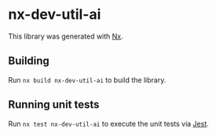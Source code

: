 # nx-dev-util-ai

This library was generated with [Nx](https://nx.dev).

## Building

Run `nx build nx-dev-util-ai` to build the library.

## Running unit tests

Run `nx test nx-dev-util-ai` to execute the unit tests via [Jest](https://jestjs.io).
